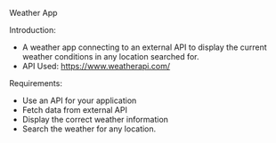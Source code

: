 Weather App
 
Introduction:
 - A weather app connecting to an external API to display the current weather conditions in any location searched for.
 - API Used: https://www.weatherapi.com/


Requirements:
 - Use an API for your application
 - Fetch data from external API 
 - Display the correct weather information
 - Search the weather for any location.
